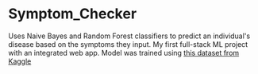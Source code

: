 # Symptom_Checker
Uses Naive Bayes and Random Forest classifiers to predict an individual's disease based on the symptoms they input. My first full-stack ML project with an integrated web app. Model was trained using [this dataset from Kaggle](https://www.kaggle.com/datasets/karthikudyawar/disease-symptom-prediction)
